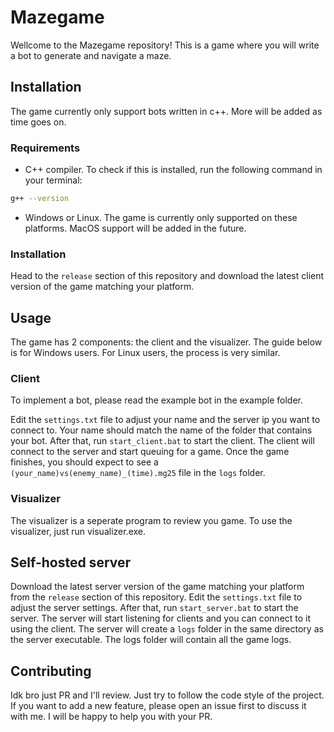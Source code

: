 # Mazegame 

Wellcome to the Mazegame repository! This is a game where you will write a bot to generate and navigate a maze.

## Installation

The game currently only support bots written in c++. More will be added as time goes on.

### Requirements

- C++ compiler. To check if this is installed, run the following command in your terminal:

```bash
g++ --version
```

- Windows or Linux. The game is currently only supported on these platforms. MacOS support will be added in the future.

### Installation

Head to the `release` section of this repository and download the latest client version of the game matching your platform.

## Usage

The game has 2 components: the client and the visualizer. The guide below is for Windows users. For Linux users, the process is very similar.

### Client

To implement a bot, please read the example bot in the example folder.

Edit the `settings.txt` file to adjust your name and the server ip you want to connect to. Your name should match the name of the folder that contains your bot. After that, run `start_client.bat` to start the client. The client will connect to the server and start queuing for a game. Once the game finishes, you should expect to see a `(your_name)vs(enemy_name)_(time).mg25` file in the `logs` folder.

### Visualizer

The visualizer is a seperate program to review you game. To use the visualizer, just run visualizer.exe.

## Self-hosted server

Download the latest server version of the game matching your platform from the `release` section of this repository. Edit the `settings.txt` file to adjust the server settings. After that, run `start_server.bat` to start the server. The server will start listening for clients and you can connect to it using the client. The server will create a `logs` folder in the same directory as the server executable. The logs folder will contain all the game logs.

## Contributing

Idk bro just PR and I'll review. Just try to follow the code style of the project. If you want to add a new feature, please open an issue first to discuss it with me. I will be happy to help you with your PR. 
